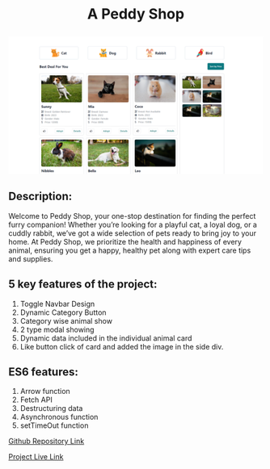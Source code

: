 # <p style="text-align: center;">A Peddy Shop</p>

[![An old rock in the desert](./images/markdown-image.png "This is a beautiful peddy shop for all cute person")](https://sh-peddy-shop.netlify.app/)

## Description:

Welcome to Peddy Shop, your one-stop destination for finding the perfect furry companion! Whether you’re looking for a playful cat, a loyal dog, or a cuddly rabbit, we’ve got a wide selection of pets ready to bring joy to your home. At Peddy Shop, we prioritize the health and happiness of every animal, ensuring you get a happy, healthy pet along with expert care tips and supplies.

## 5 key features of the project:

1. Toggle Navbar Design
2. Dynamic Category Button
3. Category wise animal show
4. 2 type modal showing
5. Dynamic data included in the individual animal card
6. Like button click of card and added the image in the side div.

## ES6 features:

1. Arrow function
2. Fetch API
3. Destructuring data
4. Asynchronous function
5. setTimeOut function

[Github Repository Link](https://github.com/programming-hero-web-course2/b10a6-pet-adoption-shamsuttabriz)

[Project Live Link](https://sh-peddy-shop.netlify.app/)
